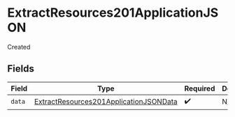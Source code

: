 # ExtractResources201ApplicationJSON

Created


## Fields

| Field                                                                                                       | Type                                                                                                        | Required                                                                                                    | Description                                                                                                 |
| ----------------------------------------------------------------------------------------------------------- | ----------------------------------------------------------------------------------------------------------- | ----------------------------------------------------------------------------------------------------------- | ----------------------------------------------------------------------------------------------------------- |
| `data`                                                                                                      | [ExtractResources201ApplicationJSONData](../../models/operations/extractresources201applicationjsondata.md) | :heavy_check_mark:                                                                                          | N/A                                                                                                         |